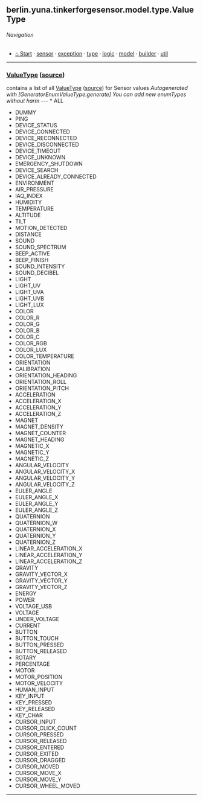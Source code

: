 ## berlin.yuna.tinkerforgesensor.model.type.ValueType
###### Navigation
* [⌂ Start](https://github.com/YunaBraska/tinkerforge-sensor/blob/master/readmeDoc/README.md) · [sensor](https://github.com/YunaBraska/tinkerforge-sensor/blob/master/readmeDoc/berlin/yuna/tinkerforgesensor/model/sensor/README.md) · [exception](https://github.com/YunaBraska/tinkerforge-sensor/blob/master/readmeDoc/berlin/yuna/tinkerforgesensor/model/exception/README.md) · [type](https://github.com/YunaBraska/tinkerforge-sensor/blob/master/readmeDoc/berlin/yuna/tinkerforgesensor/model/type/README.md) · [logic](https://github.com/YunaBraska/tinkerforge-sensor/blob/master/readmeDoc/berlin/yuna/tinkerforgesensor/logic/README.md) · [model](https://github.com/YunaBraska/tinkerforge-sensor/blob/master/readmeDoc/berlin/yuna/tinkerforgesensor/model/README.md) · [builder](https://github.com/YunaBraska/tinkerforge-sensor/blob/master/readmeDoc/berlin/yuna/tinkerforgesensor/model/builder/README.md) · [util](https://github.com/YunaBraska/tinkerforge-sensor/blob/master/readmeDoc/berlin/yuna/tinkerforgesensor/util/README.md)

---
### [ValueType](https://github.com/YunaBraska/tinkerforge-sensor/blob/master/readmeDoc/berlin/yuna/tinkerforgesensor/model/type/ValueType.md) ([source](https://github.com/YunaBraska/tinkerforge-sensor/blob/master/src/main/java/berlin/yuna/tinkerforgesensor/model/type/ValueType.java))
 contains a list of all [ValueType](https://github.com/YunaBraska/tinkerforge-sensor/blob/master/readmeDoc/berlin/yuna/tinkerforgesensor/model/type/ValueType.md) ([source](https://github.com/YunaBraska/tinkerforge-sensor/blob/master/src/main/java/berlin/yuna/tinkerforgesensor/model/type/ValueType.java))  for Sensor values *Autogenerated with [GeneratorEnumValueType:generate] You can add new enumTypes without harm* --- * ALL
* DUMMY
* PING
* DEVICE_STATUS
* DEVICE_CONNECTED
* DEVICE_RECONNECTED
* DEVICE_DISCONNECTED
* DEVICE_TIMEOUT
* DEVICE_UNKNOWN
* EMERGENCY_SHUTDOWN
* DEVICE_SEARCH
* DEVICE_ALREADY_CONNECTED
* ENVIRONMENT
* AIR_PRESSURE
* IAQ_INDEX
* HUMIDITY
* TEMPERATURE
* ALTITUDE
* TILT
* MOTION_DETECTED
* DISTANCE
* SOUND
* SOUND_SPECTRUM
* BEEP_ACTIVE
* BEEP_FINISH
* SOUND_INTENSITY
* SOUND_DECIBEL
* LIGHT
* LIGHT_UV
* LIGHT_UVA
* LIGHT_UVB
* LIGHT_LUX
* COLOR
* COLOR_R
* COLOR_G
* COLOR_B
* COLOR_C
* COLOR_RGB
* COLOR_LUX
* COLOR_TEMPERATURE
* ORIENTATION
* CALIBRATION
* ORIENTATION_HEADING
* ORIENTATION_ROLL
* ORIENTATION_PITCH
* ACCELERATION
* ACCELERATION_X
* ACCELERATION_Y
* ACCELERATION_Z
* MAGNET
* MAGNET_DENSITY
* MAGNET_COUNTER
* MAGNET_HEADING
* MAGNETIC_X
* MAGNETIC_Y
* MAGNETIC_Z
* ANGULAR_VELOCITY
* ANGULAR_VELOCITY_X
* ANGULAR_VELOCITY_Y
* ANGULAR_VELOCITY_Z
* EULER_ANGLE
* EULER_ANGLE_X
* EULER_ANGLE_Y
* EULER_ANGLE_Z
* QUATERNION
* QUATERNION_W
* QUATERNION_X
* QUATERNION_Y
* QUATERNION_Z
* LINEAR_ACCELERATION_X
* LINEAR_ACCELERATION_Y
* LINEAR_ACCELERATION_Z
* GRAVITY
* GRAVITY_VECTOR_X
* GRAVITY_VECTOR_Y
* GRAVITY_VECTOR_Z
* ENERGY
* POWER
* VOLTAGE_USB
* VOLTAGE
* UNDER_VOLTAGE
* CURRENT
* BUTTON
* BUTTON_TOUCH
* BUTTON_PRESSED
* BUTTON_RELEASED
* ROTARY
* PERCENTAGE
* MOTOR
* MOTOR_POSITION
* MOTOR_VELOCITY
* HUMAN_INPUT
* KEY_INPUT
* KEY_PRESSED
* KEY_RELEASED
* KEY_CHAR
* CURSOR_INPUT
* CURSOR_CLICK_COUNT
* CURSOR_PRESSED
* CURSOR_RELEASED
* CURSOR_ENTERED
* CURSOR_EXITED
* CURSOR_DRAGGED
* CURSOR_MOVED
* CURSOR_MOVE_X
* CURSOR_MOVE_Y
* CURSOR_WHEEL_MOVED

--- 
